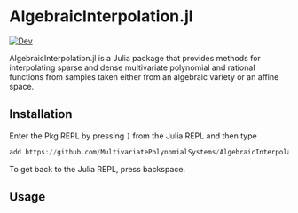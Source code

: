 # AlgebraicInterpolation.jl

[![Dev](https://img.shields.io/badge/docs-dev-blue.svg)](https://multivariatepolynomialsystems.github.io/AlgebraicInterpolation.jl/dev)

AlgebraicInterpolation.jl is a Julia package that provides methods for interpolating sparse and dense multivariate polynomial and rational functions from samples taken either from an algebraic variety or an affine space.

## Installation

Enter the Pkg REPL by pressing `]` from the Julia REPL and then type
```julia
add https://github.com/MultivariatePolynomialSystems/AlgebraicInterpolation.jl.git
```
To get back to the Julia REPL, press backspace.

## Usage
